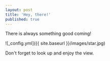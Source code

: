 ```yaml
---
layout: post
title: 'Hey, there!'
published: true
---
```


There is always something good coming!

![_config.yml]({{ site.baseurl }}/images/star.jpg)

Don't forget to look up and enjoy the view.
